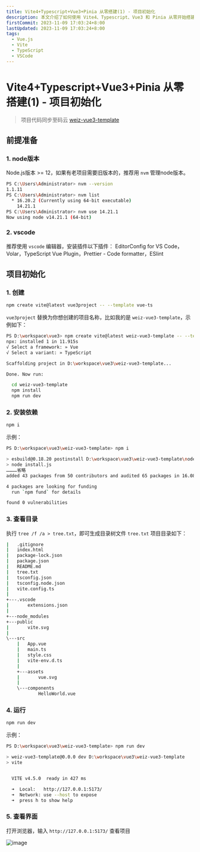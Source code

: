 ```yaml
---
title: Vite4+Typescript+Vue3+Pinia 从零搭建(1) - 项目初始化
description: 本文介绍了如何使用 Vite4、Typescript、Vue3 和 Pinia 从零开始搭建项目。内容包括 Node.js 和 VSCode 的准备工作，项目初始化步骤，依赖安装，目录结构查看，以及运行项目的方法
firstCommit: 2023-11-09 17:03:24+8:00
lastUpdated: 2023-11-09 17:03:24+8:00
tags:
  - Vue.js
  - Vite
  - TypeScript  
  - VSCode
---
```


# Vite4+Typescript+Vue3+Pinia 从零搭建(1) - 项目初始化

> 项目代码同步至码云 [weiz-vue3-template](https://gitee.com/weizwz/weiz-vue3-template)

## 前提准备

### 1. node版本

Node.js版本 >= 12，如果有老项目需要旧版本的，推荐用 `nvm` 管理node版本。

```sh
PS C:\Users\Administrator> nvm --version
1.1.11
PS C:\Users\Administrator> nvm list
  * 16.20.2 (Currently using 64-bit executable)
    14.21.1
PS C:\Users\Administrator> nvm use 14.21.1
Now using node v14.21.1 (64-bit)
```

### 2. vscode

推荐使用 `vscode` 编辑器，安装插件以下插件：
EditorConfig for VS Code， Volar，TypeScript Vue Plugin，Prettier - Code formatter，ESlint

## 项目初始化

### 1. 创建

```sh
npm create vite@latest vue3project -- --template vue-ts
```

`vue3project` 替换为你想创建的项目名称，比如我的是 `weiz-vue3-template`，示例如下：

```sh
PS D:\workspace\vue3> npm create vite@latest weiz-vue3-template -- --template vue-ts
npx: installed 1 in 11.915s
√ Select a framework: » Vue
√ Select a variant: » TypeScript

Scaffolding project in D:\workspace\vue3\weiz-vue3-template...

Done. Now run:

  cd weiz-vue3-template
  npm install
  npm run dev
```

### 2. 安装依赖

```sh
npm i
```

示例：

```sh
PS D:\workspace\vue3\weiz-vue3-template> npm i

> esbuild@0.18.20 postinstall D:\workspace\vue3\weiz-vue3-template\node_modules\esbuild
> node install.js
…………省略
added 43 packages from 50 contributors and audited 65 packages in 16.086s

4 packages are looking for funding
  run `npm fund` for details

found 0 vulnerabilities
```

### 3. 查看目录

执行 `tree /f /a > tree.txt`，即可生成目录树文件 `tree.txt`
项目目录如下：

```sh
|   .gitignore
|   index.html
|   package-lock.json
|   package.json
|   README.md
|   tree.txt
|   tsconfig.json
|   tsconfig.node.json
|   vite.config.ts
|
+---.vscode
|       extensions.json
|
+---node_modules
+---public
|       vite.svg
|
\---src
    |   App.vue
    |   main.ts
    |   style.css
    |   vite-env.d.ts
    |
    +---assets
    |       vue.svg
    |
    \---components
            HelloWorld.vue
```

### 4. 运行

```sh
npm run dev
```

示例：

```sh
PS D:\workspace\vue3\weiz-vue3-template> npm run dev

> weiz-vue3-template@0.0.0 dev D:\workspace\vue3\weiz-vue3-template
> vite


  VITE v4.5.0  ready in 427 ms

  ➜  Local:   http://127.0.0.1:5173/
  ➜  Network: use --host to expose
  ➜  press h to show help
```

### 5. 查看界面

打开浏览器，输入 `http://127.0.0.1:5173/` 查看项目
<!-- ![image](/img/blog/20231109_1.png) -->

![image](https://www.helloimg.com/i/2025/01/02/677662e6416e2.png)
